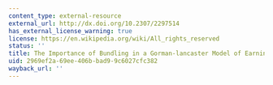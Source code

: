 ```yaml
---
content_type: external-resource
external_url: http://dx.doi.org/10.2307/2297514
has_external_license_warning: true
license: https://en.wikipedia.org/wiki/All_rights_reserved
status: ''
title: The Importance of Bundling in a Gorman-lancaster Model of Earnings
uid: 2969ef2a-69ee-406b-bad9-9c6027cfc382
wayback_url: ''
---
```

